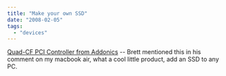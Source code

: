 ```yaml
---
title: "Make your own SSD"
date: "2008-02-05"
tags: 
  - "devices"
---
```


[Quad-CF PCI Controller from Addonics](http://www.addonics.com/products/flash_memory_reader/ad4cfprj.asp "Quad-CF PCI Controller from Addonics") -- Brett mentioned this in his comment on my macbook air, what a cool little product, add an SSD to any PC.
